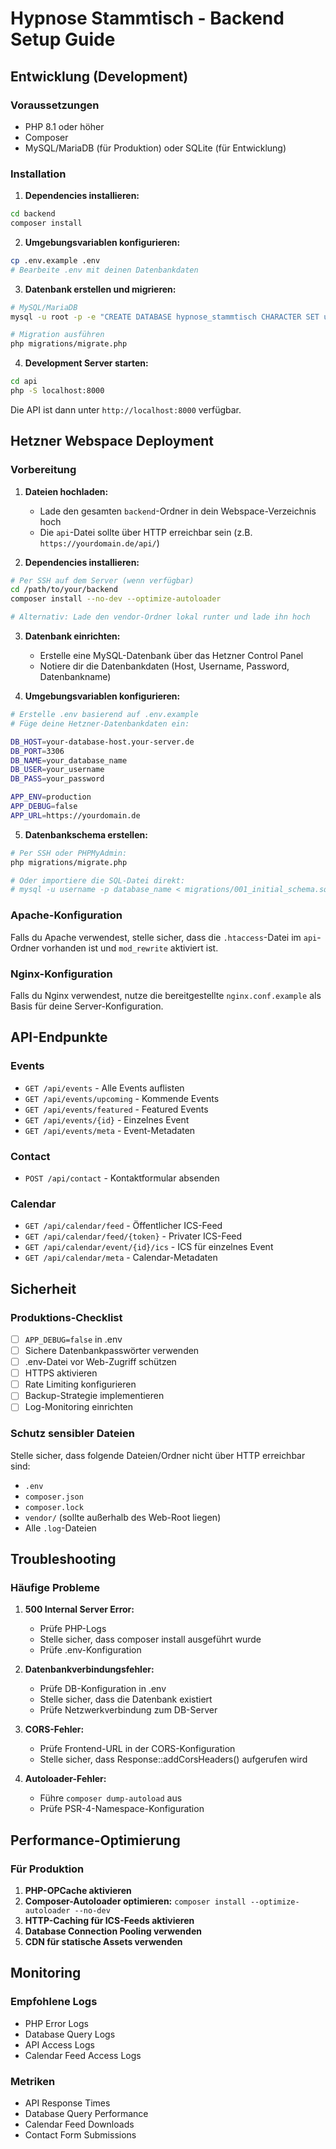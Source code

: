 # Hypnose Stammtisch - Backend Setup Guide

## Entwicklung (Development)

### Voraussetzungen

- PHP 8.1 oder höher
- Composer
- MySQL/MariaDB (für Produktion) oder SQLite (für Entwicklung)

### Installation

1. **Dependencies installieren:**

```bash
cd backend
composer install
```

2. **Umgebungsvariablen konfigurieren:**

```bash
cp .env.example .env
# Bearbeite .env mit deinen Datenbankdaten
```

3. **Datenbank erstellen und migrieren:**

```bash
# MySQL/MariaDB
mysql -u root -p -e "CREATE DATABASE hypnose_stammtisch CHARACTER SET utf8mb4 COLLATE utf8mb4_unicode_ci;"

# Migration ausführen
php migrations/migrate.php
```

4. **Development Server starten:**

```bash
cd api
php -S localhost:8000
```

Die API ist dann unter `http://localhost:8000` verfügbar.

## Hetzner Webspace Deployment

### Vorbereitung

1. **Dateien hochladen:**
   - Lade den gesamten `backend`-Ordner in dein Webspace-Verzeichnis hoch
   - Die `api`-Datei sollte über HTTP erreichbar sein (z.B. `https://yourdomain.de/api/`)

2. **Dependencies installieren:**

```bash
# Per SSH auf dem Server (wenn verfügbar)
cd /path/to/your/backend
composer install --no-dev --optimize-autoloader

# Alternativ: Lade den vendor-Ordner lokal runter und lade ihn hoch
```

3. **Datenbank einrichten:**
   - Erstelle eine MySQL-Datenbank über das Hetzner Control Panel
   - Notiere dir die Datenbankdaten (Host, Username, Password, Datenbankname)

4. **Umgebungsvariablen konfigurieren:**

```bash
# Erstelle .env basierend auf .env.example
# Füge deine Hetzner-Datenbankdaten ein:

DB_HOST=your-database-host.your-server.de
DB_PORT=3306
DB_NAME=your_database_name
DB_USER=your_username
DB_PASS=your_password

APP_ENV=production
APP_DEBUG=false
APP_URL=https://yourdomain.de
```

5. **Datenbankschema erstellen:**

```bash
# Per SSH oder PHPMyAdmin:
php migrations/migrate.php

# Oder importiere die SQL-Datei direkt:
# mysql -u username -p database_name < migrations/001_initial_schema.sql
```

### Apache-Konfiguration

Falls du Apache verwendest, stelle sicher, dass die `.htaccess`-Datei im `api`-Ordner vorhanden ist und `mod_rewrite` aktiviert ist.

### Nginx-Konfiguration

Falls du Nginx verwendest, nutze die bereitgestellte `nginx.conf.example` als Basis für deine Server-Konfiguration.

## API-Endpunkte

### Events

- `GET /api/events` - Alle Events auflisten
- `GET /api/events/upcoming` - Kommende Events
- `GET /api/events/featured` - Featured Events
- `GET /api/events/{id}` - Einzelnes Event
- `GET /api/events/meta` - Event-Metadaten

### Contact

- `POST /api/contact` - Kontaktformular absenden

### Calendar

- `GET /api/calendar/feed` - Öffentlicher ICS-Feed
- `GET /api/calendar/feed/{token}` - Privater ICS-Feed
- `GET /api/calendar/event/{id}/ics` - ICS für einzelnes Event
- `GET /api/calendar/meta` - Calendar-Metadaten

## Sicherheit

### Produktions-Checklist

- [ ] `APP_DEBUG=false` in .env
- [ ] Sichere Datenbankpasswörter verwenden
- [ ] .env-Datei vor Web-Zugriff schützen
- [ ] HTTPS aktivieren
- [ ] Rate Limiting konfigurieren
- [ ] Backup-Strategie implementieren
- [ ] Log-Monitoring einrichten

### Schutz sensibler Dateien

Stelle sicher, dass folgende Dateien/Ordner nicht über HTTP erreichbar sind:

- `.env`
- `composer.json`
- `composer.lock`
- `vendor/` (sollte außerhalb des Web-Root liegen)
- Alle `.log`-Dateien

## Troubleshooting

### Häufige Probleme

1. **500 Internal Server Error:**
   - Prüfe PHP-Logs
   - Stelle sicher, dass composer install ausgeführt wurde
   - Prüfe .env-Konfiguration

2. **Datenbankverbindungsfehler:**
   - Prüfe DB-Konfiguration in .env
   - Stelle sicher, dass die Datenbank existiert
   - Prüfe Netzwerkverbindung zum DB-Server

3. **CORS-Fehler:**
   - Prüfe Frontend-URL in der CORS-Konfiguration
   - Stelle sicher, dass Response::addCorsHeaders() aufgerufen wird

4. **Autoloader-Fehler:**
   - Führe `composer dump-autoload` aus
   - Prüfe PSR-4-Namespace-Konfiguration

## Performance-Optimierung

### Für Produktion

1. **PHP-OPCache aktivieren**
2. **Composer-Autoloader optimieren:** `composer install --optimize-autoloader --no-dev`
3. **HTTP-Caching für ICS-Feeds aktivieren**
4. **Database Connection Pooling verwenden**
5. **CDN für statische Assets verwenden**

## Monitoring

### Empfohlene Logs

- PHP Error Logs
- Database Query Logs
- API Access Logs
- Calendar Feed Access Logs

### Metriken

- API Response Times
- Database Query Performance
- Calendar Feed Downloads
- Contact Form Submissions
